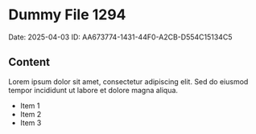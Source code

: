 # Dummy File 1294

Date: 2025-04-03
ID: AA673774-1431-44F0-A2CB-D554C15134C5

## Content

Lorem ipsum dolor sit amet, consectetur adipiscing elit.
Sed do eiusmod tempor incididunt ut labore et dolore magna aliqua.

* Item 1
* Item 2
* Item 3

